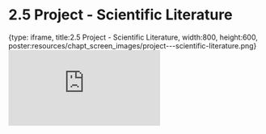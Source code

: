 # 2.5 Project - Scientific Literature
 
{type: iframe, title:2.5 Project - Scientific Literature, width:800, height:600, poster:resources/chapt_screen_images/project---scientific-literature.png}
![](http://science.c-moor.org/CURE-MicrobialMysteries/project---scientific-literature.html)
 

 
